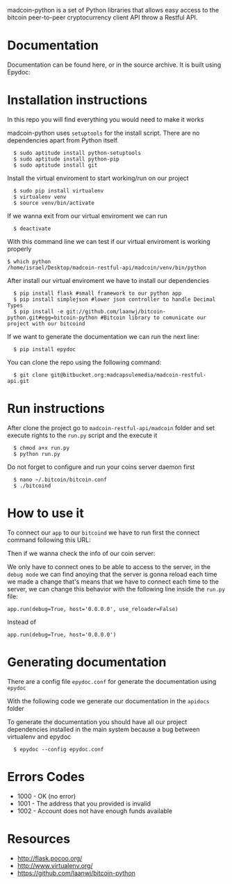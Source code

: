 madcoin-python is a set of Python libraries that allows easy access to the bitcoin peer-to-peer cryptocurrency client API throw a Restful API.

Documentation
=============

Documentation can be found here, or in the source archive. It is built
using Epydoc:

[http://epydoc.sourceforge.net/]: http://epydoc.sourceforge.net/

Installation instructions
=========================

In this repo you will find everything you would need to make it works

madcoin-python uses `setuptools` for the install script. There are no dependencies apart from Python itself.

```
  $ sudo aptitude install python-setuptools
  $ sudo aptitude install python-pip
  $ sudo aptitude install git
```

Install the virtual enviroment to start working/run on our project

```
  $ sudo pip install virtualenv
  $ virtualenv venv
  $ source venv/bin/activate
```

If we wanna exit from our virtual enviroment we can run 

```
  $ deactivate
```
With this command line we can test if our virtual enviroment is working properly 

```
$ which python
/home/israel/Desktop/madcoin-restful-api/madcoin/venv/bin/python
```

After install our virtual enviroment we have to install our dependencies

```
  $ pip install flask #small framework to our python app
  $ pip install simplejson #lower json controller to handle Decimal Types
  $ pip install -e git://github.com/laanwj/bitcoin-python.git#egg=bitcoin-python #Bitcoin library to comunicate our project with our bitcoind
```

If we want to generate the documentation we can run the next line:

```
  $ pip install epydoc
```

You can clone the repo using the following command:

```
  $ git clone git@bitbucket.org:madcapsulemedia/madcoin-restful-api.git
```

Run instructions
================

After clone the project go to `madcoin-restful-api/madcoin` folder and set execute rights to the `run.py` script and the execute it

```
  $ chmod a+x run.py
  $ python run.py
```

Do not forget to configure and run your coins server daemon first

```
  $ nano ~/.bitcoin/bitcoin.conf
  $ ./bitcoind
```

How to use it
=============

To connect our `app` to our `bitcoind` we have to run first the connect command following this URL:

[connect to local]: http://127.0.0.1:5000/connectlocal

Then if we wanna check the info of our coin server:

[get info]: http://127.0.0.1:5000/getinfo

We only have to connect ones to be able to access to the server, in the `debug mode` we can find anoying that the server is gonna reload each time we made a change that's means that we have to connect each time to the server, we can change this behavior with the following line inside the `run.py` file:

```
app.run(debug=True, host='0.0.0.0', use_reloader=False)

```

Instead of

```
app.run(debug=True, host='0.0.0.0')
```

Generating documentation
========================

There are a config file `epydoc.conf` for generate the documentation using `epydoc`

With the following code we generate our documentation in the `apidocs` folder

To generate the documentation you should have all our project dependencies installed in the main system because a bug between virtualenv and epydoc

```
  $ epydoc --config epydoc.conf
```

Errors Codes
============

* 1000 - OK (no error)
* 1001 - The address that you provided is invalid
* 1002 - Account does not have enough funds available

Resources
=========

* http://flask.pocoo.org/
* http://www.virtualenv.org/
* https://github.com/laanwj/bitcoin-python